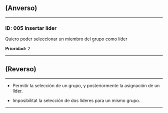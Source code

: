 ## (Anverso)
---

### **ID:** 005 **Insertar líder**

Quiero poder seleccionar un miembro del grupo como líder

**Prioridad:** 2

---

## (Reverso)

---

* Permitir la selección de un grupo, y posteriormente la asignación de un líder.

* Imposibilitat la selección de dos líderes para un mismo grupo.

---
